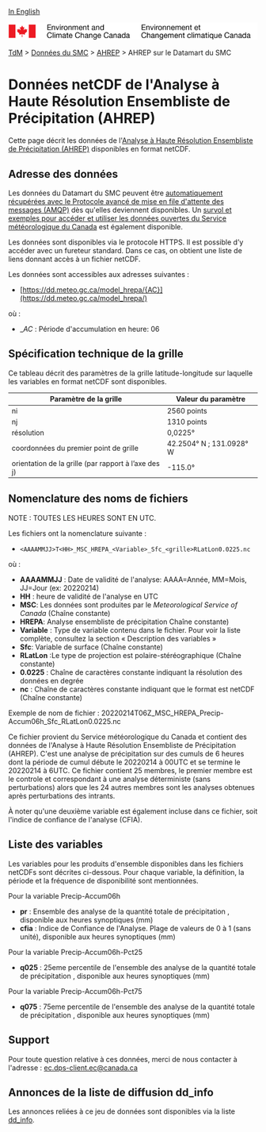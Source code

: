 [In English](readme_hrepa-datamart_en.md)

![ECCC logo](../../img_eccc-logo.png)

[TdM](../../readme_fr.md) > [Données du SMC](../readme_fr.md) > [AHREP](readme_hrepa_fr.md) > AHREP sur le Datamart du SMC

# Données netCDF de l'Analyse à Haute Résolution Ensembliste de Précipitation (AHREP)

Cette page décrit les données de l'[Analyse à Haute Résolution Ensembliste de Précipitation (AHREP)](readme_hrepa_fr.md) disponibles en format netCDF.

## Adresse des données 

Les données du Datamart du SMC peuvent être [automatiquement récupérées avec le Protocole avancé de mise en file d'attente des messages (AMQP)](../../msc-datamart/amqp_fr.md) dès qu'elles deviennent disponibles. Un [survol et exemples pour accéder et utiliser les données ouvertes du Service météorologique du Canada](../../usage/readme_fr.md) est également disponible.

Les données sont disponibles via le protocole HTTPS. Il est possible d’y accéder avec un fureteur standard. Dans ce cas, on obtient une liste de liens donnant accès à un fichier netCDF. 

Les données sont accessibles aux adresses suivantes :

* [https://dd.meteo.gc.ca/model_hrepa/{AC}](https://dd.meteo.gc.ca/model_hrepa/)

où :
* __AC_ : Période d'accumulation en heure: 06

## Spécification technique de la grille

Ce tableau décrit des paramètres de la grille latitude-longitude sur laquelle les variables en format netCDF sont disponibles.

| Paramètre de la grille                                          | Valeur du paramètre      |
|-----------------------------------------------------------------|--------------------------|
| ni                                                              | 2560 points              |
| nj                                                              | 1310 points              |
| résolution                                                      | 0,0225°                  |
| coordonnées du premier point de grille                          | 42.2504° N ; 131.0928° W |
| orientation de la grille (par rapport à l’axe des j)            | -115.0°                  |

## Nomenclature des noms de fichiers 

NOTE : TOUTES LES HEURES SONT EN UTC.

Les fichiers ont la nomenclature suivante :
* `<AAAAMMJJ>T<HH>_MSC_HREPA_<Variable>_Sfc_<grille>RLatLon0.0225.nc`

où : 

* __AAAAMMJJ__ : Date de validité de l'analyse: AAAA=Année, MM=Mois, JJ=Jour (ex: 20220214)
* __HH__ : heure de validité de l'analyse en UTC
* __MSC__: Les données sont produites par le *Meteorological Service of Canada* (Chaîne constante)
* __HREPA__: Analyse ensembliste de précipitation Chaîne constante)
* __Variable__ : Type de variable contenu dans le fichier. Pour voir la liste complète, consultez la section « Description des variables »
* __Sfc__: Variable de surface (Chaîne constante)
* __RLatLon__ :Le type de projection est polaire-stéréographique (Chaîne constante)
* __0.0225__ : Chaîne de caractères constante indiquant la résolution des données en degrée
* __nc__ : Chaîne de caractères constante indiquant que le format est netCDF (Chaîne constante)


Exemple de nom de fichier :
20220214T06Z_MSC_HREPA_Precip-Accum06h_Sfc_RLatLon0.0225.nc

Ce fichier provient du Service météorologique du Canada et contient des données de l'Analyse à Haute Résolution Ensembliste de Précipitation (AHREP). C'est une analyse de précipitation sur des cumuls de 6 heures dont la période de cumul débute le 20220214 à 00UTC et se termine le 20220214 à 6UTC. Ce fichier contient 25 membres, le premier membre est le controle et correspondant à une analyse déterministe (sans perturbations) alors que les 24 autres membres sont les analyses obtenues après perturbations des intrants.

À noter qu'une deuxième variable est également incluse dans ce fichier, soit l'indice de confiance de l'analyse (CFIA).

## Liste des variables
Les variables pour les produits d'ensemble disponibles dans les fichiers netCDFs sont décrites ci-dessous. Pour chaque variable, la définition, la période et la fréquence de disponibilité sont mentionnées.

Pour la variable Precip-Accum06h
* __pr__ : Ensemble des analyse de la quantité totale de précipitation , disponible aux heures synoptiques (mm)
* __cfia__ : Indice de Confiance de l'Analyse. Plage de valeurs de 0 à 1 (sans unité), disponible aux heures synoptiques (mm)

Pour la variable Precip-Accum06h-Pct25
* __q025__ : 25eme percentile de l'ensemble des analyse de la quantité totale de précipitation , disponible aux heures synoptiques (mm)

Pour la variable Precip-Accum06h-Pct75
* __q075__ : 75eme percentile de l'ensemble des analyse de la quantité totale de précipitation , disponible aux heures synoptiques (mm)


## Support

Pour toute question relative à ces données, merci de nous contacter à l'adresse : [ec.dps-client.ec@canada.ca](mailto:ec.dps-client.ec@canada.ca)

## Annonces de la liste de diffusion dd_info 

Les annonces reliées à ce jeu de données sont disponibles via la liste [dd_info](https://lists.ec.gc.ca/cgi-bin/mailman/listinfo/dd_info).




























